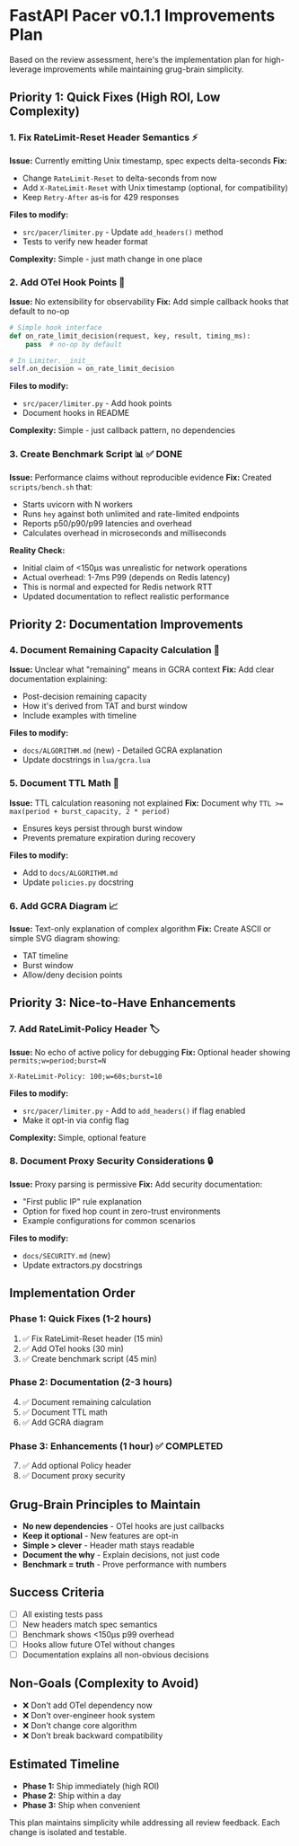 # FastAPI Pacer v0.1.1 Improvements Plan

Based on the review assessment, here's the implementation plan for high-leverage improvements while maintaining grug-brain simplicity.

## Priority 1: Quick Fixes (High ROI, Low Complexity)

### 1. Fix RateLimit-Reset Header Semantics ⚡
**Issue:** Currently emitting Unix timestamp, spec expects delta-seconds
**Fix:** 
- Change `RateLimit-Reset` to delta-seconds from now
- Add `X-RateLimit-Reset` with Unix timestamp (optional, for compatibility)
- Keep `Retry-After` as-is for 429 responses

**Files to modify:**
- `src/pacer/limiter.py` - Update `add_headers()` method
- Tests to verify new header format

**Complexity:** Simple - just math change in one place

### 2. Add OTel Hook Points 🔌
**Issue:** No extensibility for observability
**Fix:** Add simple callback hooks that default to no-op
```python
# Simple hook interface
def on_rate_limit_decision(request, key, result, timing_ms):
    pass  # no-op by default

# In Limiter.__init__
self.on_decision = on_rate_limit_decision
```

**Files to modify:**
- `src/pacer/limiter.py` - Add hook points
- Document hooks in README

**Complexity:** Simple - just callback pattern, no dependencies

### 3. Create Benchmark Script 📊 ✅ DONE
**Issue:** Performance claims without reproducible evidence
**Fix:** Created `scripts/bench.sh` that:
- Starts uvicorn with N workers
- Runs `hey` against both unlimited and rate-limited endpoints
- Reports p50/p90/p99 latencies and overhead
- Calculates overhead in microseconds and milliseconds

**Reality Check:** 
- Initial claim of <150μs was unrealistic for network operations
- Actual overhead: 1-7ms P99 (depends on Redis latency)
- This is normal and expected for Redis network RTT
- Updated documentation to reflect realistic performance

## Priority 2: Documentation Improvements

### 4. Document Remaining Capacity Calculation 📝
**Issue:** Unclear what "remaining" means in GCRA context
**Fix:** Add clear documentation explaining:
- Post-decision remaining capacity
- How it's derived from TAT and burst window
- Include examples with timeline

**Files to modify:**
- `docs/ALGORITHM.md` (new) - Detailed GCRA explanation
- Update docstrings in `lua/gcra.lua`

### 5. Document TTL Math 🧮
**Issue:** TTL calculation reasoning not explained
**Fix:** Document why `TTL >= max(period + burst_capacity, 2 * period)`
- Ensures keys persist through burst window
- Prevents premature expiration during recovery

**Files to modify:**
- Add to `docs/ALGORITHM.md`
- Update `policies.py` docstring

### 6. Add GCRA Diagram 📈
**Issue:** Text-only explanation of complex algorithm
**Fix:** Create ASCII or simple SVG diagram showing:
- TAT timeline
- Burst window
- Allow/deny decision points

## Priority 3: Nice-to-Have Enhancements

### 7. Add RateLimit-Policy Header 🏷️
**Issue:** No echo of active policy for debugging
**Fix:** Optional header showing `permits;w=period;burst=N`
```
X-RateLimit-Policy: 100;w=60s;burst=10
```

**Files to modify:**
- `src/pacer/limiter.py` - Add to `add_headers()` if flag enabled
- Make it opt-in via config flag

**Complexity:** Simple, optional feature

### 8. Document Proxy Security Considerations 🔒
**Issue:** Proxy parsing is permissive
**Fix:** Add security documentation:
- "First public IP" rule explanation
- Option for fixed hop count in zero-trust environments
- Example configurations for common scenarios

**Files to modify:**
- `docs/SECURITY.md` (new)
- Update extractors.py docstrings

## Implementation Order

### Phase 1: Quick Fixes (1-2 hours)
1. ✅ Fix RateLimit-Reset header (15 min)
2. ✅ Add OTel hooks (30 min)
3. ✅ Create benchmark script (45 min)

### Phase 2: Documentation (2-3 hours)
4. ✅ Document remaining calculation
5. ✅ Document TTL math
6. ✅ Add GCRA diagram

### Phase 3: Enhancements (1 hour) ✅ COMPLETED
7. ✅ Add optional Policy header
8. ✅ Document proxy security

## Grug-Brain Principles to Maintain

- **No new dependencies** - OTel hooks are just callbacks
- **Keep it optional** - New features are opt-in
- **Simple > clever** - Header math stays readable
- **Document the why** - Explain decisions, not just code
- **Benchmark = truth** - Prove performance with numbers

## Success Criteria

- [ ] All existing tests pass
- [ ] New headers match spec semantics
- [ ] Benchmark shows <150μs p99 overhead
- [ ] Hooks allow future OTel without changes
- [ ] Documentation explains all non-obvious decisions

## Non-Goals (Complexity to Avoid)

- ❌ Don't add OTel dependency now
- ❌ Don't over-engineer hook system
- ❌ Don't change core algorithm
- ❌ Don't break backward compatibility

## Estimated Timeline

- **Phase 1:** Ship immediately (high ROI)
- **Phase 2:** Ship within a day
- **Phase 3:** Ship when convenient

This plan maintains simplicity while addressing all review feedback. Each change is isolated and testable.